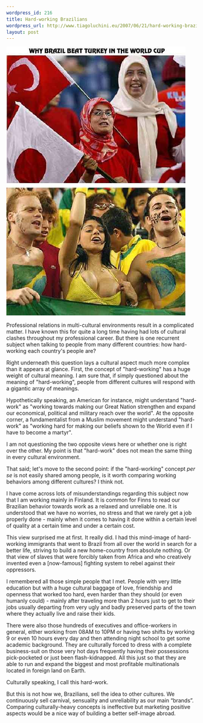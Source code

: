```yaml
--- 
wordpress_id: 216
title: Hard-working Brazilians
wordpress_url: http://www.tiagoluchini.eu/2007/06/21/hard-working-brazilians/
layout: post
---
```

![Brazil x Turkey](/wp-content/uploads/2007/06/brazil-turkey.jpg)

Professional relations in multi-cultural environments result in a complicated matter. I have known this for quite a long time having had lots of cultural clashes throughout my professional career. But there is one recurrent subject when talking to people from many different countries: how hard-working each country's people are?

Right underneath this question lays a cultural aspect much more complex than it appears at glance. First, the concept of "hard-working" has a huge weight of cultural meaning. I am sure that, if simply questioned about the meaning of "hard-working", people from different cultures will respond with a gigantic array of meanings.

Hypothetically speaking, an American for instance, might understand "hard-work" as "working towards making our Great Nation strengthen and expand our economical, political and military reach over the world". At the opposite corner, a fundamentalist from a Muslim movement might understand "hard-work" as "working hard for making our beliefs shown to the World even if I have to become a martyr".

I am not questioning the two opposite views here or whether one is right over the other. My point is that "hard-work" does not mean the same thing in every cultural environment.

That said; let's move to the second point: if the "hard-working" concept _per se_ is not easily shared among people, is it worth comparing working behaviors among different cultures? I think not.

I have come across lots of misunderstandings regarding this subject now that I am working mainly in Finland. It is common for Finns to read our Brazilian behavior towards work as a relaxed and unreliable one. It is understood that we have no worries, no stress and that we rarely get a job properly done - mainly when it comes to having it done within a certain level of quality at a certain time and under a certain cost.

This view surprised me at first. It really did. I had this mind-image of hard-working immigrants that went to Brazil from all over the world in search for a better life, striving to build a new home-country from absolute nothing. Or that view of slaves that were forcibly taken from Africa and who creatively invented even a \[now-famous\] fighting system to rebel against their oppressors.

I remembered all those simple people that I met. People with very little education but with a huge cultural baggage of love, friendship and openness that worked too hard, even harder than they should (or even humanly could) - mainly after traveling more than 2 hours just to get to their jobs usually departing from very ugly and badly preserved parts of the town where they actually live and raise their kids.

There were also those hundreds of executives and office-workers in general, either working from 08AM to 10PM or having two shifts by working 9 or even 10 hours every day and then attending night school to get some academic background. They are culturally forced to dress with a complete business-suit on those very hot days frequently having their possessions pick-pocketed or just been flash-kidnapped. All this just so that they are able to run and expand the biggest and most profitable multinationals located in foreign land on Earth.

Culturally speaking, I call this hard-work. 

But this is not how we, Brazilians, sell the idea to other cultures. We continuously sell carnival, sensuality and unreliability as our main “brands”. Comparing culturally-heavy concepts is ineffective but marketing positive aspects would be a nice way of building a better self-image abroad.
